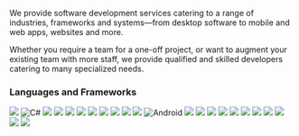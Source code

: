 We provide software development services catering to a range of industries,
frameworks and systems&mdash;from desktop software to mobile and web apps,
websites and more.

Whether you require a team for a one-off project, or want to augment your
existing team with more staff, we provide qualified and skilled developers
catering to many specialized needs.

### Languages and Frameworks

<img class="icon" src="https://cdn.jsdelivr.net/gh/devicons/devicon/icons/unity/unity-original-wordmark.svg" />
<img class="icon" title="C#" alt="C#" src="https://cdn.jsdelivr.net/gh/devicons/devicon/icons/csharp/csharp-original.svg" />
<img class="icon" src="https://cdn.jsdelivr.net/gh/devicons/devicon/icons/dot-net/dot-net-original.svg" />
<img class="icon" src="https://cdn.jsdelivr.net/gh/devicons/devicon/icons/dotnetcore/dotnetcore-original.svg" />
<img class="icon" src="https://cdn.jsdelivr.net/gh/devicons/devicon/icons/cplusplus/cplusplus-original.svg" />
<img class="icon" src="https://cdn.jsdelivr.net/gh/devicons/devicon/icons/visualstudio/visualstudio-plain.svg" />
<img class="icon" src="https://cdn.jsdelivr.net/gh/devicons/devicon/icons/vscode/vscode-original.svg" />
<img class="icon" src="https://cdn.jsdelivr.net/gh/devicons/devicon/icons/javascript/javascript-original.svg" />
<img class="icon" src="https://cdn.jsdelivr.net/gh/devicons/devicon/icons/nodejs/nodejs-original-wordmark.svg" />
<img class="icon" src="https://cdn.jsdelivr.net/gh/devicons/devicon/icons/opengl/opengl-original.svg" />
<img class="icon" src="https://cdn.jsdelivr.net/gh/devicons/devicon/icons/python/python-original-wordmark.svg" />
<img class="icon" title="Android" alt="Android" src="https://cdn.jsdelivr.net/gh/devicons/devicon/icons/android/android-original.svg" />
<img class="icon" src="https://cdn.jsdelivr.net/gh/devicons/devicon/icons/digitalocean/digitalocean-original.svg" />
<img class="icon" src="https://cdn.jsdelivr.net/gh/devicons/devicon/icons/photoshop/photoshop-plain.svg" />
<img class="icon" src="https://cdn.jsdelivr.net/gh/devicons/devicon/icons/gimp/gimp-original.svg" />
<img class="icon" src="https://cdn.jsdelivr.net/gh/devicons/devicon/icons/css3/css3-original.svg" />
<img class="icon" src="https://cdn.jsdelivr.net/gh/devicons/devicon/icons/html5/html5-original.svg" />
<img class="icon" src="https://cdn.jsdelivr.net/gh/devicons/devicon/icons/php/php-original.svg" />
<img class="icon" src="https://cdn.jsdelivr.net/gh/devicons/devicon/icons/threejs/threejs-original.svg" />
<img class="icon" src="https://cdn.jsdelivr.net/gh/devicons/devicon/icons/svelte/svelte-original.svg" />
<img class="icon" src="https://cdn.jsdelivr.net/gh/devicons/devicon/icons/wordpress/wordpress-original.svg" />
<img class="icon" src="https://cdn.jsdelivr.net/gh/devicons/devicon/icons/woocommerce/woocommerce-original.svg" />
<img class="icon" src="https://cdn.jsdelivr.net/gh/devicons/devicon/icons/magento/magento-original.svg" />